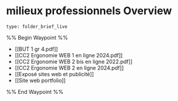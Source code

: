 # milieux professionnels Overview
 
```ccard
type: folder_brief_live
```
 
%% Begin Waypoint %%
- [[BUT 1 gr 4.pdf]]
- [[CC2 Ergonomie WEB 1 en ligne 2024.pdf]]
- [[CC2 Ergonomie WEB 2 bis en ligne 2022.pdf]]
- [[CC2 Ergonomie WEB 2 en ligne 2024.pdf]]
- [[Exposé sites web et publicité]]
- [[Site web portfolio]]

%% End Waypoint %%
